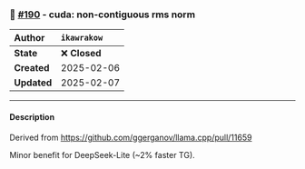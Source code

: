 ### 🔀 [#190](https://github.com/ikawrakow/ik_llama.cpp/pull/190) - cuda: non-contiguous rms norm

| **Author** | `ikawrakow` |
| :--- | :--- |
| **State** | ❌ **Closed** |
| **Created** | 2025-02-06 |
| **Updated** | 2025-02-07 |

---

#### Description

Derived from https://github.com/ggerganov/llama.cpp/pull/11659

Minor benefit for DeepSeek-Lite (~2% faster TG).
